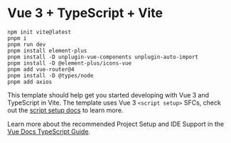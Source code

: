 # Vue 3 + TypeScript + Vite

```shell
npm init vite@latest
pnpm i
pnpm run dev
pnpm install element-plus
pnpm install -D unplugin-vue-components unplugin-auto-import
pnpm install -D @element-plus/icons-vue
pnpm add vue-router@4
pnpm install -D @types/node
pnpm add axios
```

This template should help get you started developing with Vue 3 and TypeScript in Vite. The template uses Vue 3 `<script setup>` SFCs, check out the [script setup docs](https://v3.vuejs.org/api/sfc-script-setup.html#sfc-script-setup) to learn more.

Learn more about the recommended Project Setup and IDE Support in the [Vue Docs TypeScript Guide](https://vuejs.org/guide/typescript/overview.html#project-setup).
